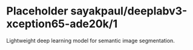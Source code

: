 # Placeholder sayakpaul/deeplabv3-xception65-ade20k/1
Lightweight deep learning model for semantic image segmentation.

<!-- task: image-segmentation -->
<!-- network-architecture: deeplab-xception65-ade20k-train -->
<!-- dataset: ade20k -->
<!-- fine-tunable: false -->
<!-- language: en -->
<!-- license: apache-2.0 -->
